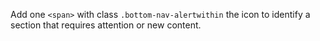 Add one `<span>` with class `.bottom-nav-alertwithin` the icon to identify a section that requires attention or new content.
